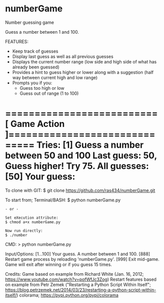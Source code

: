 # numberGame
Number guessing game

Guess a number between 1 and 100.  

FEATURES:
  * Keep track of guesses
  * Display last guess as well as all previous guesses
  * Displays the current number range (low side and high side of what has already been guessed)
  * Provides a hint to guess higher or lower along with a suggestion (half way between current high and low range)
  * Prompts you if you:
    * Guess too high or low
    * Guess out of range (1 to 100)

==========================[ Game Action ]==============================
Tries: [1]
Guess a number between 50 and 100
Last guess: 50, Guess higher! Try 75.
All guesses: [50]
Your guess: 
========================================================================

To clone with GIT:
  $ git clone https://github.com/ras434/numberGame.git
  
To start from;
  Terminal/BASH:
    $ python numberGame.py
    
    - or -
    
    Set eXecution attribute:
    $ chmod a+x numberGame.py
    
    Now run directly:
    $ ./number
    
  CMD:
    > python numberGame.py
    
Input/Options:
  [1...100]     Your guess.  A number between 1 and 100.
  [888]         Restart game process by reloading 'numberGame.py'.
  [999]         Exit mid-game.  Game will exit after winning or if you guess 15 times.
  
Credits:
  Game based on example from Richard White 
    (Jan. 16, 2012; https://www.youtube.com/watch?v=pofWfJc3Zog)
  Restart features based on example from Petr Zemek
    ("Restarting a Python Script Within Itself"; https://blog.petrzemek.net/2014/03/23/restarting-a-python-script-within-itself/)
  colorama; https://pypi.python.org/pypi/colorama
